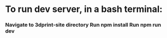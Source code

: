<h1>To run dev server, in a bash terminal:</h1> 

<h3>
    Navigate to 3dprint-site directory
    Run npm install
    Run npm run dev
</h3>